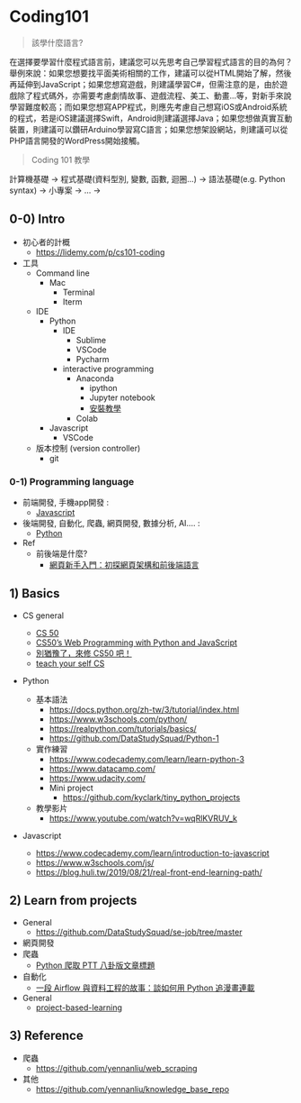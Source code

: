 # Coding101

> 該學什麼語言?

在選擇要學習什麼程式語言前，建議您可以先思考自己學習程式語言的目的為何？舉例來說：如果您想要找平面美術相關的工作，建議可以從HTML開始了解，然後再延伸到JavaScript；如果您想寫遊戲，則建議學習C#，但需注意的是，由於遊戲除了程式碼外，亦需要考慮劇情故事、遊戲流程、美工、動畫...等，對新手來說學習難度較高；而如果您想寫APP程式，則應先考慮自己想寫iOS或Android系統的程式，若是iOS建議選擇Swift，Android則建議選擇Java；如果您想做真實互動裝置，則建議可以鑽研Arduino學習寫C語言；如果您想架設網站，則建議可以從PHP語言開發的WordPress開始接觸。

> Coding 101 教學

計算機基礎 -> 程式基礎(資料型別, 變數, 函數, 迴圈...) -> 語法基礎(e.g. Python syntax) -> 小專案 -> ... ->

## 0-0) Intro

- 初心者的計概
	- https://lidemy.com/p/cs101-coding
- 工具
	- Command line
		- Mac
			- Terminal
			- Iterm
	- IDE
		- Python
			- IDE
				- Sublime
				- VSCode
				- Pycharm
			- interactive programming
				- Anaconda
					- ipython
					- Jupyter notebook
					- [安裝教學](https://simplelearn.tw/2022/08/09/anaconda-3-%E4%BB%8B%E7%B4%B9%E5%8F%8A%E5%AE%89%E8%A3%9D%E6%95%99%E5%AD%B8-2022%E6%9B%B4%E6%96%B0%E7%89%88/)
				- Colab
		- Javascript
			- VSCode
	- 版本控制 (version controller)
		- git

### 0-1) Programming language

- 前端開發, 手機app開發 :
	- [Javascript](https://www.javascript.com/)
- 後端開發, 自動化, 爬蟲, 網頁開發, 數據分析, AI.... :
	- [Python](https://www.python.org/)
- Ref
	- 前後端是什麼?
		- [網頁新手入門：初探網頁架構和前後端語言](https://medium.com/appworks-school/%E7%B6%B2%E9%A0%81%E6%96%B0%E6%89%8B%E5%85%A5%E9%96%80-%E5%88%9D%E6%8E%A2%E7%B6%B2%E9%A0%81%E6%9E%B6%E6%A7%8B%E5%92%8C%E5%89%8D%E5%BE%8C%E7%AB%AF%E8%AA%9E%E8%A8%80-a88a5dc86ee3)

## 1) Basics

- CS general
	- [CS 50](https://www.youtube.com/watch?v=4zy0z5W0-w4&list=PLhQjrBD2T380Xnv_v683p6UjiKJZe13ki)
	- [CS50’s Web Programming with Python and JavaScript](https://cs50.harvard.edu/web/2020/)
	- [別猶豫了，來修 CS50 吧！](https://blog.techbridge.cc/2017/11/11/cs50/)
	- [teach your self CS](https://teachyourselfcs.com/)

- Python
	- 基本語法
		- https://docs.python.org/zh-tw/3/tutorial/index.html
		- https://www.w3schools.com/python/
		- https://realpython.com/tutorials/basics/
  		- https://github.com/DataStudySquad/Python-1
	- 實作練習
		- https://www.codecademy.com/learn/learn-python-3
		- https://www.datacamp.com/
		- https://www.udacity.com/
    	- Mini project
       		- https://github.com/kyclark/tiny_python_projects
	- 教學影片
		- https://www.youtube.com/watch?v=wqRlKVRUV_k

- Javascript
	- https://www.codecademy.com/learn/introduction-to-javascript
	- https://www.w3schools.com/js/
	- https://blog.huli.tw/2019/08/21/real-front-end-learning-path/

## 2) Learn from projects

- General
  - https://github.com/DataStudySquad/se-job/tree/master
- 網頁開發
- 爬蟲
	- [Python 爬取 PTT 八卦版文章標題](https://steam.oxxostudio.tw/category/python/spider/ptt-gossiping.html)
- 自動化
	- [一段 Airflow 與資料工程的故事：談如何用 Python 追漫畫連載](https://leemeng.medium.com/%E4%B8%80%E6%AE%B5-airflow-%E8%88%87%E8%B3%87%E6%96%99%E5%B7%A5%E7%A8%8B%E7%9A%84%E6%95%85%E4%BA%8B-%E8%AB%87%E5%A6%82%E4%BD%95%E7%94%A8-python-%E8%BF%BD%E6%BC%AB%E7%95%AB%E9%80%A3%E8%BC%89-6a225427ccf8)
- General
	- [project-based-learning](https://github.com/practical-tutorials/project-based-learning)

## 3) Reference

- 爬蟲
	- https://github.com/yennanliu/web_scraping
- 其他
	- https://github.com/yennanliu/knowledge_base_repo
